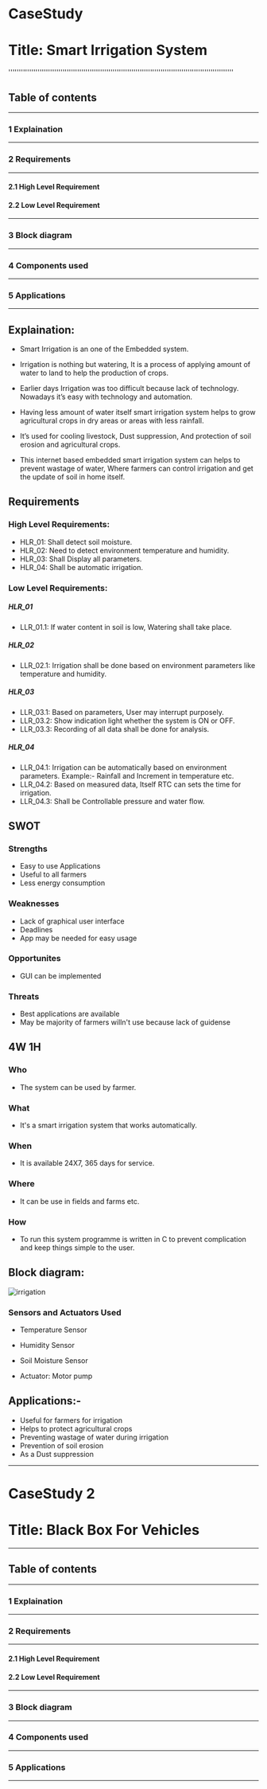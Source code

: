 # CaseStudy
# Title: Smart Irrigation System
''''''''''''''''''''''''''''''''''''''''''''''''''''''''''''''''''''''''''''''''''''''''''''''''''''''''''''
## Table of contents 
---------------------------------------------------------------------------------------------------------------------------------------------------------------------------------
### 1 Explaination
---------------------------------------------------------------------------------------------------------------------------------------------------------------------------------
### 2 Requirements
---------------------------------------------------------------------------------------------------------------------------------------------------------------------------------
#### 2.1 High Level Requirement
#### 2.2 Low Level Requirement
---------------------------------------------------------------------------------------------------------------------------------------------------------------------------------
### 3 Block diagram
---------------------------------------------------------------------------------------------------------------------------------------------------------------------------------
### 4 Components used
---------------------------------------------------------------------------------------------------------------------------------------------------------------------------------
### 5 Applications
---------------------------------------------------------------------------------------------------------------------------------------------------------------------------------

## Explaination:
* Smart Irrigation is an one of the Embedded system.

* Irrigation is nothing but watering, It is a process of applying amount of water to land to help the production of crops.

*	Earlier days Irrigation was too difficult because lack of technology. Nowadays it’s easy with technology and automation.

* Having less amount of water itself smart irrigation system helps to grow agricultural crops in dry areas or areas with less rainfall.

* It’s used for cooling livestock, Dust suppression, And protection of soil erosion and agricultural crops.

* This internet based embedded smart irrigation system can helps to prevent wastage of water, Where farmers can control irrigation and get the update of soil in home itself.


## Requirements

### High Level Requirements:

* HLR_01: Shall detect soil moisture.
* HLR_02: Need to detect environment temperature and humidity.
* HLR_03: Shall Display all parameters.
* HLR_04: Shall be automatic irrigation.


### Low Level Requirements:

##### HLR_01 
* LLR_01.1: If water content in soil is low, Watering shall take place.

##### HLR_02
* LLR_02.1: Irrigation shall be done based on environment parameters like temperature and humidity.

##### HLR_03
* LLR_03.1: Based on parameters, User may interrupt purposely.
* LLR_03.2: Show indication light whether the system is ON or OFF.
* LLR_03.3: Recording of all data shall be done for analysis.

##### HLR_04
* LLR_04.1: Irrigation can be automatically based on environment parameters. Example:- Rainfall and Increment in temperature etc.
* LLR_04.2: Based on measured data, Itself RTC can sets the time for irrigation.
* LLR_04.3: Shall be Controllable pressure and water flow. 


## SWOT

### Strengths
* Easy to use Applications
* Useful to all farmers
* Less energy consumption

### Weaknesses
* Lack of graphical user interface
* Deadlines
* App may be needed for easy usage

### Opportunites
* GUI can be implemented

### Threats
* Best applications are available
* May be majority of farmers willn't use because lack of guidense

## 4W 1H
### Who
* The system can be used by farmer.
### What
* It's a smart irrigation system that works automatically.
### When
* It is available 24X7, 365 days for service.
### Where
* It can be use in fields and farms etc.
### How
* To run this system programme is written in C to prevent complication and keep things simple to the user.




## Block diagram:


![irrigation](https://user-images.githubusercontent.com/46900710/154912134-31fa7b85-5001-441a-b280-1d7456cc7422.JPG)

### Sensors and Actuators Used

* Temperature Sensor
* Humidity Sensor
* Soil Moisture Sensor

* Actuator: Motor pump


## Applications:-

*	Useful for farmers for irrigation
* Helps to protect agricultural crops
*	Preventing wastage of water during irrigation
*	Prevention of soil erosion
*	As a Dust suppression

---------------------------------------------------------------------------------------------------------------------------------------------------------------------------------
# CaseStudy 2

# Title: Black Box For Vehicles
---------------------------------------------------------------------------------------------------------------------------------------------------------------------------------
## Table of contents       
---------------------------------------------------------------------------------------------------------------------------------------------------------------------------------
### 1 Explaination
---------------------------------------------------------------------------------------------------------------------------------------------------------------------------------
### 2 Requirements
---------------------------------------------------------------------------------------------------------------------------------------------------------------------------------
#### 2.1 High Level Requirement
#### 2.2 Low Level Requirement
---------------------------------------------------------------------------------------------------------------------------------------------------------------------------------
### 3 Block diagram
---------------------------------------------------------------------------------------------------------------------------------------------------------------------------------
### 4 Components used
---------------------------------------------------------------------------------------------------------------------------------------------------------------------------------
### 5 Applications
---------------------------------------------------------------------------------------------------------------------------------------------------------------------------------



